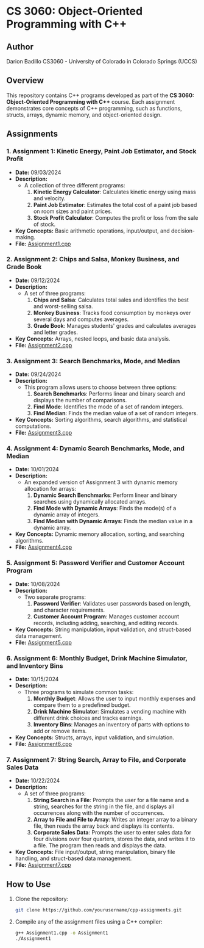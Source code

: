 # CS 3060: Object-Oriented Programming with C++
## Author
Darion Badillo
CS3060 - University of Colorado in Colorado Springs (UCCS)
## Overview

This repository contains C++ programs developed as part of the **CS 3060: Object-Oriented Programming with C++** course. Each assignment demonstrates core concepts of C++ programming, such as functions, structs, arrays, dynamic memory, and object-oriented design.

## Assignments

### 1. **Assignment 1: Kinetic Energy, Paint Job Estimator, and Stock Profit**
   - **Date:** 09/03/2024
   - **Description:** 
     - A collection of three different programs:
       1. **Kinetic Energy Calculator**: Calculates kinetic energy using mass and velocity.
       2. **Paint Job Estimator**: Estimates the total cost of a paint job based on room sizes and paint prices.
       3. **Stock Profit Calculator**: Computes the profit or loss from the sale of stock.
   - **Key Concepts:** Basic arithmetic operations, input/output, and decision-making.
   - **File:** [Assignment1.cpp](Assignments/Assignment1.cpp)

### 2. **Assignment 2: Chips and Salsa, Monkey Business, and Grade Book**
   - **Date:** 09/12/2024
   - **Description:**
     - A set of three programs:
       1. **Chips and Salsa**: Calculates total sales and identifies the best and worst-selling salsa.
       2. **Monkey Business**: Tracks food consumption by monkeys over several days and computes averages.
       3. **Grade Book**: Manages students' grades and calculates averages and letter grades.
   - **Key Concepts:** Arrays, nested loops, and basic data analysis.
   - **File:** [Assignment2.cpp](Assignments/Assignment2.cpp)

### 3. **Assignment 3: Search Benchmarks, Mode, and Median**
   - **Date:** 09/24/2024
   - **Description:**
     - This program allows users to choose between three options:
       1. **Search Benchmarks**: Performs linear and binary search and displays the number of comparisons.
       2. **Find Mode**: Identifies the mode of a set of random integers.
       3. **Find Median**: Finds the median value of a set of random integers.
   - **Key Concepts:** Sorting algorithms, search algorithms, and statistical computations.
   - **File:** [Assignment3.cpp](Assignments/Assignment3.cpp)

### 4. **Assignment 4: Dynamic Search Benchmarks, Mode, and Median**
   - **Date:** 10/01/2024
   - **Description:**
     - An expanded version of Assignment 3 with dynamic memory allocation for arrays:
       1. **Dynamic Search Benchmarks**: Perform linear and binary searches using dynamically allocated arrays.
       2. **Find Mode with Dynamic Arrays**: Finds the mode(s) of a dynamic array of integers.
       3. **Find Median with Dynamic Arrays**: Finds the median value in a dynamic array.
   - **Key Concepts:** Dynamic memory allocation, sorting, and searching algorithms.
   - **File:** [Assignment4.cpp](Assignments/Assignment4.cpp)

### 5. **Assignment 5: Password Verifier and Customer Account Program**
   - **Date:** 10/08/2024
   - **Description:**
     - Two separate programs:
       1. **Password Verifier**: Validates user passwords based on length, and character requirements.
       2. **Customer Account Program**: Manages customer account records, including adding, searching, and editing records.
   - **Key Concepts:** String manipulation, input validation, and struct-based data management.
   - **File:** [Assignment5.cpp](Assignments/Assignment5.cpp)

### 6. **Assignment 6: Monthly Budget, Drink Machine Simulator, and Inventory Bins**
   - **Date:** 10/15/2024
   - **Description:**
     - Three programs to simulate common tasks:
       1. **Monthly Budget**: Allows the user to input monthly expenses and compare them to a predefined budget.
       2. **Drink Machine Simulator**: Simulates a vending machine with different drink choices and tracks earnings.
       3. **Inventory Bins**: Manages an inventory of parts with options to add or remove items.
   - **Key Concepts:** Structs, arrays, input validation, and simulation.
   - **File:** [Assignment6.cpp](Assignments/Assignment6.cpp)

### 7. **Assignment 7: String Search, Array to File, and Corporate Sales Data**
   - **Date:** 10/22/2024
   - **Description:**
     - A set of three programs:
       1. **String Search in a File**: Prompts the user for a file name and a string, searches for the string in the file, and displays all occurrences along with the number of occurrences.
       2. **Array to File and File to Array**: Writes an integer array to a binary file, then reads the array back and displays its contents.
       3. **Corporate Sales Data**: Prompts the user to enter sales data for four divisions over four quarters, stores the data, and writes it to a file. The program then reads and displays the data.
   - **Key Concepts:** File input/output, string manipulation, binary file handling, and struct-based data management.
   - **File:** [Assignment7.cpp](Assignments/Assignment7.cpp)

## How to Use

1. Clone the repository:
   ```bash
   git clone https://github.com/yourusername/cpp-assignments.git

2. Compile any of the assignment files using a C++ compiler:
   ```bash
   g++ Assignment1.cpp -o Assignment1
   ./Assignment1


